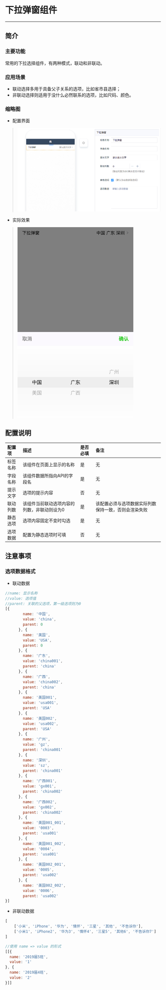 # 下拉弹窗组件
----
## 简介

### 主要功能
常用的下拉选择组件，有两种模式，联动和非联动。

### 应用场景
- 联动选择多用于具备父子关系的选项，比如省市县选择；
- 非联动选择则适用于没什么必然联系的选项，比如尺码、颜色。

### 缩略图
- 配置界面

> ![](./images/popuppicker-1.png)

- 实际效果

> ![](./images/popuppicker-2.png)

## 配置说明

| 配置项 | 描述 | 是否必填 | 备注 |
| :--- | :--- | :--- | :--- |
| 标签名称 | 该组件在页面上显示的名称 | 是 | 无 |
| 字段名称 | 该组件数据所指向API的字段名 | 是 | 无 |
| 提示文字 | 选项的提示内容 | 否 | 无 |
| 联动列数 | 该组件当前联动选项内容的列数，非联动则设为0 | 是 | 该配置必须与选项数据实际列数保持一致，否则会渲染失败 |
| 静态选项 | 选项内容固定不变时勾选 | 是 | 无 |
| 选项数据 | 配置为静态选项时可填 | 否 | 无 |

## 注意事项
### 选项数据格式
- 联动数据

```js
//name: 显示名称
//value: 选项值
//parent: 关联的父选项，第一级选项则为0
[{
        name: '中国',
        value: 'china',
        parent: 0
      }, {
        name: '美国',
        value: 'USA',
        parent: 0
      }, {
        name: '广东',
        value: 'china001',
        parent: 'china'
      }, {
        name: '广西',
        value: 'china002',
        parent: 'china'
      }, {
        name: '美国001',
        value: 'usa001',
        parent: 'USA'
      }, {
        name: '美国002',
        value: 'usa002',
        parent: 'USA'
      }, {
        name: '广州',
        value: 'gz',
        parent: 'china001'
      }, {
        name: '深圳',
        value: 'sz',
        parent: 'china001'
      }, {
        name: '广西001',
        value: 'gx001',
        parent: 'china002'
      }, {
        name: '广西002',
        value: 'gx002',
        parent: 'china002'
      }, {
        name: '美国001_001',
        value: '0003',
        parent: 'usa001'
      }, {
        name: '美国001_002',
        value: '0004',
        parent: 'usa001'
      }, {
        name: '美国002_001',
        value: '0005',
        parent: 'usa002'
      }, {
        name: '美国002_002',
        value: '0006',
        parent: 'usa002'
}]
```

- 非联动数据

```js
[
    ['小米', 'iPhone', '华为', '情怀', '三星', '其他', '不告诉你'], 
    ['小米1', 'iPhone2', '华为3', '情怀4', '三星5', '其他6', '不告诉你7']
]
```

```js
//使用 name => value 的形式
[[{
  name: '2019届5班',
  value: '1'
}, {
  name: '2019届4班',
  value: '2'
}]]
```

